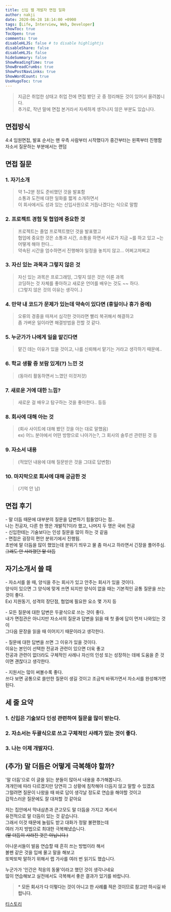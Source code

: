 ```yaml
---
title: 신입 웹 개발자 면접 일화
author: nakji
date: 2020-06-28 18:14:00 +0900
tags: [Life, Interview, Web, Developer]
showToc: true
TocOpen: true
comments: true
disableHLJS: false # to disable highlightjs
disableShare: false
disableHLJS: false
hideSummary: false
ShowReadingTime: true
ShowBreadCrumbs: true
ShowPostNavLinks: true
ShowWordCount: true
UseHugoToc: true
---
```

>지금은 취업한 상태고 취업 전에 면접 봤던 곳 중 정리해둔 것이 있어서 올려봅니다.    
추가로, 작년 말에 면접 본거라서 자세하게 생각나지 않은 부분도 있습니다.

## 면접방식
4:4 임원면접, 발표 순서는 맨 우측 사람부터 시작했다가 중간부터는 왼쪽부터 진행함     
자소서 질문하는 부분에서는 랜덤

## 면접 질문
### 1. 자기소개
>약 1~2분 정도 준비했던 것을 발표함   
소통과 도전에 대한 일화를 짧게 소개하면서   
이 회사에서도 성과 있는 신입사원으로 거듭나겠다는 식으로 말함

### 2. 프로젝트 경험 및 협업에 중요한 것
>프로젝트는 졸업 프로젝트했던 것을 발표했고   
협업에 중요한 것은 소통과 시간, 소통을 하면서 서로가 지금 ~를 하고 있고 ~는 어떻게 해야 한다...     
약속된 시간을 엄수하면서 진행해야 일정을 놓치지 않고... 어쩌고저쩌고

### 3. 자신 있는 과목과 그렇지 않은 것
>자신 있는 과목은 프로그래밍, 그렇지 않은 것은 이론 과목    
코딩하는 것 자체를 좋아하고 새로운 언어를 배우는 것도 ~~ 하다.  
(그렇지 않은 것의 이유는 생각이..)

### 4. 만약 내 코드가 문제가 있는데 약속이 있다면 (휴일이나 휴가 중에)
>오류의 경중을 따져서 심각한 것이라면 빨리 복귀해서 해결하고    
좀 가벼운 일이라면 해결방법을 전할 것 같다.

### 5. 누군가가 나에게 일을 맡긴다면
>맡긴 데는 이유가 있을 것이고, 나를 신뢰해서 맡기는 거라고 생각하기 때문에.. 

### 6. 학교 생활 중 보람 있게(?) 느낀 것
>(동아리 활동하면서 느꼈던 이것저것)

### 7. 새로운 거에 대한 느낌?
>새로운 걸 배우고 탐구하는 것을 좋아한다.. 등등

### 8. 회사에 대해 아는 것
>(회사 사이트에 대해 봤던 것을 아는 대로 말했음)    
ex) 어느 분야에서 어떤 방향으로 나아가는?, 그 회사의 솔루션 관련된 것 등

### 9. 자소서 내용
>(적었던 내용에 대해 질문받은 것을 그대로 답변함)

### 10. 마지막으로 회사에 대해 궁금한 것
>(기억 안 남)

## 면접 후기
\- 말 더듬 때문에 대부분의 질문을 답변하기 힘들었다는 점..  
나는 전공자, 다른 한 명은 개발직?이라 했고, 나머지 두 명은 국비 전공    
\- 신입한테는 기술보다는 인성 질문을 많이 하는 것 같음  
\- 면접은 굉장히 편안 분위기에서 진행됨.    
초반에 말 더듬을 많이 했었는데 분위기 띄우고 물 좀 마시고 하라면서 긴장을 풀어주심.     
~~그래도 안 사라졌던 말 더듬~~


## 자기소개서 쓸 때
\- 자소서를 쓸 때, 양식을 주는 회사가 있고 안주는 회사가 있을 것이다.   
양식이 있으면 그 양식에 맞게 쓰면 되지만 양식이 없을 때는 기본적인 공통 질문을 쓰는 것이 좋다.  
Ex) 지원동기, 성격의 장단점, 협업에 필요한 요소 몇 가지 등

\- 모든 질문에 대한 답변은 두괄식으로 쓰는 것이 좋다.   
내가 면접관은 아니지만 자소서의 질문과 답변을 읽을 때 첫 줄에 답이 먼저 나와있는 것이   
그다음 문장을 읽을 때 이어지기 때문이라고 생각한다.

\- 질문에 대한 답변을 쓰면 그 이유가 있을 것이다.   
이유는 본인이 선택한 전공과 관련이 있으면 더욱 좋고     
전공과 관련이 없더라도 구체적인 사례나 자신의 인성 또는 성장하는 데에 도움을 준 것이면 괜찮다고 생각한다.

\- 지원서는 많이 써볼수록 좋다.    
쓰다 보면 공통으로 쓸만한 질문이 생길 것이고 조금씩 바꿔가면서 자소서를 완성해가면 된다.


## 세 줄 요약
### 1. 신입은 기술보다 인성 관련하여 질문을 많이 받는다.
### 2. 자소서는 두괄식으로 쓰고 구체적인 사례가 있는 것이 좋다.
### 3. 나는 이제 개발자다.


## (추가) 말 더듬은 어떻게 극복해야 할까?
'말 더듬'으로 이 글을 읽는 분들이 많아서 내용을 추가해봅니다.    
개개인에 따라 다르겠지만 당연히 그 상황에 침착해야 더듬지 않고 말할 수 있겠죠   
그럴려면 질문이 나왔을 때 바로 답이 생각날 정도로 연습을 해야할 것이고  
갑작스러운 질문에도 잘 대처할 것 같아요

저는 집안에서 막내삼촌과 큰고모도 말 더듬을 가지고 계셔서   
유전적으로 말 더듬이 있는 것 같습니다.  
그래서 이것 때문에 놀림도 받고 대화가 정말 불편했는데   
여러 가지 방법으로 최대한 극복해냈습니다.   
~~(말 더듬이 사라진 것은 아닙니다.)~~

아나운서들이 발음 연습할 때 흔히 쓰는 방법이라 해서     
볼펜 같은 것을 입에 물고 말을 해보고    
또박또박 말하기 위해서 랩 가사를 여러 번 읽기도 했습니다.

누군가가 '인간은 적응의 동물'이라고 했던 것이 생각나네요    
많이 연습해보고 실전에서도 극복해서 좋은 결과가 있기를 바랍니다.


>**\* 모든 회사가 다 이렇다는 것이 아니고 한 사례를 적은 것이므로 참고만 하시길 바랍니다.**

[티스토리](https://memories95.tistory.com/165)